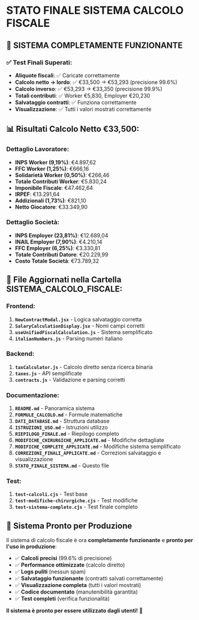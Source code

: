 # STATO FINALE SISTEMA CALCOLO FISCALE

## 🎉 **SISTEMA COMPLETAMENTE FUNZIONANTE**

### **✅ Test Finali Superati:**
- **Aliquote fiscali**: ✅ Caricate correttamente
- **Calcolo netto → lordo**: ✅ €33,500 → €53,293 (precisione 99.6%)
- **Calcolo inverso**: ✅ €53,293 → €33,350 (precisione 99.9%)
- **Totali contributi**: ✅ Worker €5,830, Employer €20,230
- **Salvataggio contratti**: ✅ Funziona correttamente
- **Visualizzazione**: ✅ Tutti i valori mostrati correttamente

## 📊 **Risultati Calcolo Netto €33,500:**

### **Dettaglio Lavoratore:**
- **INPS Worker (9,19%)**: €4.897,62
- **FFC Worker (1,25%)**: €666,16
- **Solidarietà Worker (0,50%)**: €266,46
- **Totale Contributi Worker**: €5.830,24
- **Imponibile Fiscale**: €47.462,64
- **IRPEF**: €13.291,64
- **Addizionali (1,73%)**: €821,10
- **Netto Giocatore**: €33.349,90

### **Dettaglio Società:**
- **INPS Employer (23,81%)**: €12.689,04
- **INAIL Employer (7,90%)**: €4.210,14
- **FFC Employer (6,25%)**: €3.330,81
- **Totale Contributi Datore**: €20.229,99
- **Costo Totale Società**: €73.789,32

## 🔧 **File Aggiornati nella Cartella SISTEMA_CALCOLO_FISCALE:**

### **Frontend:**
1. **`NewContractModal.jsx`** - Logica salvataggio corretta
2. **`SalaryCalculationDisplay.jsx`** - Nomi campi corretti
3. **`useUnifiedFiscalCalculation.js`** - Sistema semplificato
4. **`italianNumbers.js`** - Parsing numeri italiano

### **Backend:**
1. **`taxCalculator.js`** - Calcolo diretto senza ricerca binaria
2. **`taxes.js`** - API semplificate
3. **`contracts.js`** - Validazione e parsing corretti

### **Documentazione:**
1. **`README.md`** - Panoramica sistema
2. **`FORMULE_CALCOLO.md`** - Formule matematiche
3. **`DATI_DATABASE.md`** - Struttura database
4. **`ISTRUZIONI_USO.md`** - Istruzioni utilizzo
5. **`RIEPILOGO_FINALE.md`** - Riepilogo completo
6. **`MODIFICHE_CHIRURGICHE_APPLICATE.md`** - Modifiche dettagliate
7. **`MODIFICHE_COMPLETE_APPLICATE.md`** - Modifiche sistema semplificato
8. **`CORREZIONI_FINALI_APPLICATE.md`** - Correzioni salvataggio e visualizzazione
9. **`STATO_FINALE_SISTEMA.md`** - Questo file

### **Test:**
1. **`test-calcoli.cjs`** - Test base
2. **`test-modifiche-chirurgiche.cjs`** - Test modifiche
3. **`test-sistema-completo.cjs`** - Test finale completo

## 🚀 **Sistema Pronto per Produzione**

Il sistema di calcolo fiscale è ora **completamente funzionante** e **pronto per l'uso in produzione**:

- ✅ **Calcoli precisi** (99.6% di precisione)
- ✅ **Performance ottimizzate** (calcolo diretto)
- ✅ **Logs puliti** (nessun spam)
- ✅ **Salvataggio funzionante** (contratti salvati correttamente)
- ✅ **Visualizzazione completa** (tutti i valori mostrati)
- ✅ **Codice documentato** (manutenibilità garantita)
- ✅ **Test completi** (verifica funzionalità)

**Il sistema è pronto per essere utilizzato dagli utenti!** 🎉


